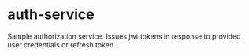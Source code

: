 # auth-service
Sample authorization service. Issues jwt tokens in response to provided user credentials or refresh token. 
